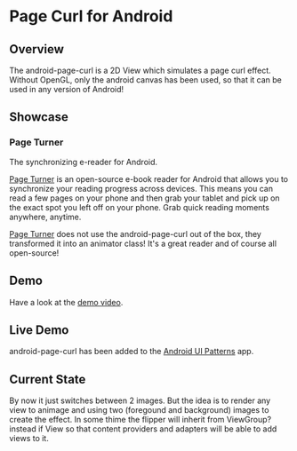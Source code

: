 # Page Curl for Android
## Overview
The android-page-curl is a 2D View which simulates a page curl effect. Without OpenGL, only the android canvas has been used, so that it can be used in any version of Android!

## Showcase
### Page Turner
The synchronizing e-reader for Android.

[Page Turner](http://www.pageturner-reader.org/) is an open-source e-book reader for Android that allows you to synchronize your reading progress across devices. This means you can read a few pages on your phone and then grab your tablet and pick up on the exact spot you left off on your phone. Grab quick reading moments anywhere, anytime.

[Page Turner](http://www.pageturner-reader.org/) does not use the android-page-curl out of the box, they transformed it into an animator class! It's a great reader and of course all open-source!

## Demo
Have a look at the [demo video](http://www.youtube.com/watch?v=aVZHN_o45sg).

## Live Demo
android-page-curl has been added to the [ Android UI Patterns](https://market.android.com/details?id=com.groidify.uipatterns) app.

## Current State
By now it just switches between 2 images. But the idea is to render any view to animage and using two (foregound and background) images to create the effect. In some thime the flipper will inherit from ViewGroup? instead if View so that content providers and adapters will be able to add views to it.